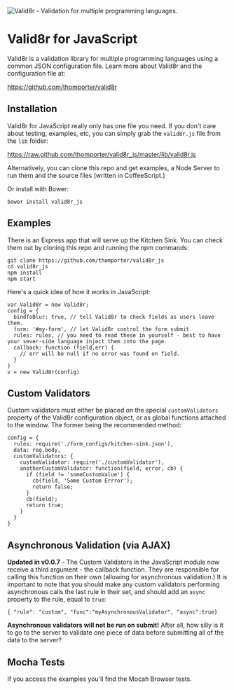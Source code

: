 ![Valid8r - Validation for multiple programming languages.](https://raw.github.com/thomporter/valid8r/master/logo.png)

# Valid8r for JavaScript

Valid8r is a validation library for multiple programming languages using a common
JSON configuration file. Learn more about Valid8r and the configuration file
at:

https://github.com/thomporter/valid8r

## Installation

Valid8r for JavaScript really only has one file you need.  If you don't care about
testing, examples, etc, you can simply grab the `valid8r.js` file from the
`lib` folder: 

https://raw.github.com/thomporter/valid8r_js/master/lib/valid8r.js

Alternatively, you can clone this repo and get examples, a Node Server to run them
and the source files (written in CoffeeScript.)

Or install with Bower:

	bower install valid8r_js

## Examples

There is an Express app that will serve up the Kitchen Sink.  You can check 
them out by cloning this repo and running the npm commands:

	git clone https://github.com/thomporter/valid8r_js
	cd valid8r_js
	npm install
	npm start

Here's a quick idea of how it works in JavaScript:

	var Valid8r = new Valid8r;
	config = {
	  bindToBlur: true, // tell Valid8r to check fields as users leave them.
	  form: '#my-form', // let Valid8r control the form submit 
	  rules: rules, // you need to read these in yourself - best to have your sever-side language inject them into the page.
	  callback: function (field,err) {
	    // err will be null if no error was found on field.
	  }
	}
	v = new Valid8r(config)
    

## Custom Validators

Custom validators must either be placed on the special `customValidators` 
property of the Valid8r configuration object, or as global functions attached
to the window.  The former being the recommended method: 

	config = {
	  rules: require('./form_configs/kitchen-sink.json'),
	  data: req.body,
	  customValidators: {
	    customValidator: require('./customValidator'),
	    anotherCustomValidator: function(field, error, cb) {
	      if (field != 'someCustomValue') {
	        cb(field, 'Some Custom Errror');
	        return false;
	      } 
	      cb(field);
          return true;
	    }
	  }
	}

## Asynchronous Validation (via AJAX)
**Updated in v0.0.7** - The Custom Validators in the JavaScript module now
receive a third argument - the callback function.  They are responsible for
calling this function on their own (allowing for asynchronous validation.)
It is important to note that you should make any custom validators performing
asynchronous calls the last rule in their set, and should add an `async` 
property to the rule, equal to `true`:

	{ "rule": "custom", "func":"myAsynchronousValidator", "async":true} 

**Asynchronous validators will not be run on submit!** After all, how silly is 
it to go to the server to validate one piece of data before submitting all of 
the data to the server?

## Mocha Tests

If you access the examples you'll find the Mocah Browser tests.